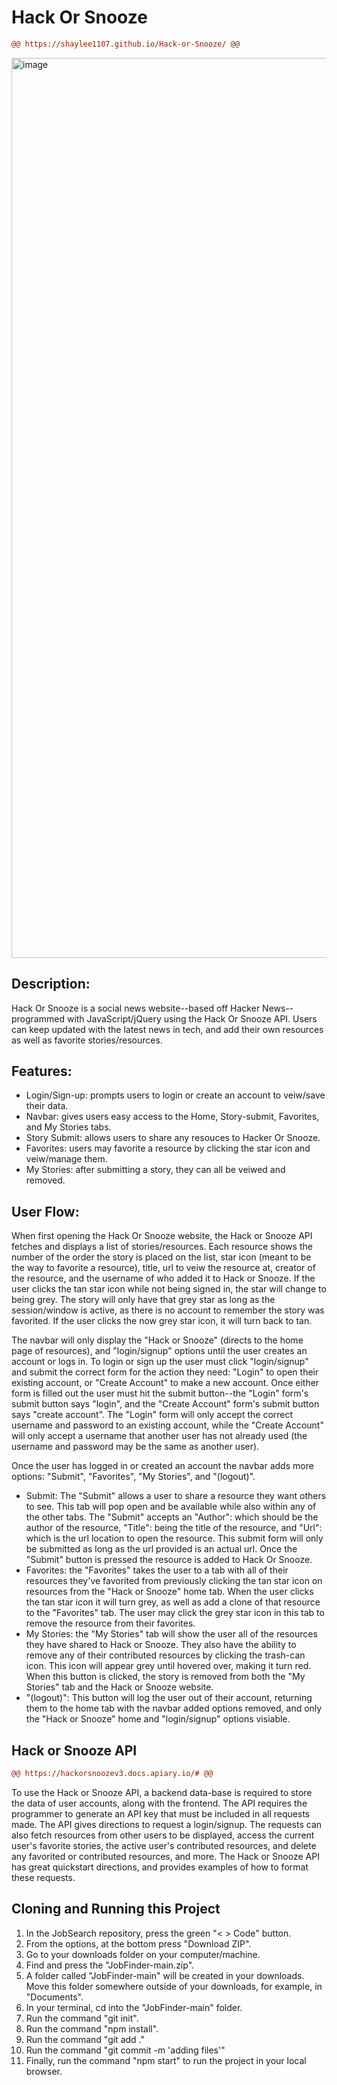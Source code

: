 <h1>Hack Or Snooze</h1>

  ````diff
@@ https://shaylee1107.github.io/Hack-or-Snooze/ @@
````


<img width="1440" alt="image" src="https://github.com/user-attachments/assets/02dbbc1a-1a6b-4d0c-9254-1a40a4c31677">



<h2>Description:</h2>
<p>Hack Or Snooze is a social news website--based off Hacker News--programmed with JavaScript/jQuery using the Hack Or Snooze API. Users can keep updated with the latest news in tech, and add their own resources as well as favorite stories/resources.</p>

<h2>Features:</h2>
<ul>
  <li>Login/Sign-up: prompts users to login or create an account to veiw/save their data.</li>
  <li>Navbar: gives users easy access to the Home, Story-submit, Favorites, and My Stories tabs.</li>
  <li>Story Submit: allows users to share any resouces to Hacker Or Snooze.</li>
  <li>Favorites: users may favorite a resource by clicking the star icon and veiw/manage them.</li>
  <li>My Stories: after submitting a story, they can all be veiwed and removed.</li>
</ul>

<h2>User Flow:</h2>
<p>When first opening the Hack Or Snooze website, the Hack or Snooze API fetches and displays a list of stories/resources. Each resource shows the number of the order the story is placed on the list, star icon (meant to be the way to favorite a resource), title, url to veiw the resource at, creator of the resource, and the username of who added it to Hack or Snooze. If the user clicks the tan star icon while not being signed in, the star will change to being grey. The story will only have that grey star as long as the session/window is active, as there is no account to remember the story was favorited. If the user clicks the now grey star icon, it will turn back to tan.</p>

<p>The navbar will only display the "Hack or Snooze" (directs to the home page of resources), and "login/signup" options until the user creates an account or logs in. To login or sign up the user must click "login/signup" and submit the correct form for the action they need: "Login" to open their existing account, or "Create Account" to make a new account. Once either form is filled out the user must hit the submit button--the "Login" form's submit button says "login", and the "Create Account" form's submit button says "create account". The "Login" form will only accept the correct username and password to an existing account, while the "Create Account" will only accept a username that another user has not already used (the username and password may be the same as another user).</p>  

<p>Once the user has logged in or created an account the navbar adds more options: "Submit", "Favorites", "My Stories", and "(logout)".</p> 
<ul>
  <li>Submit: The "Submit" allows a user to share a resource they want others to see. This tab will pop open and be available while also within any of the other tabs. The "Submit" accepts an "Author": which should be the author of the resource, "Title": being the title of the resource, and "Url": which is the url location to open the resource. This submit form will only be submitted as long as the url provided is an actual url. Once the "Submit" button is pressed the resource is added to Hack Or Snooze.</li>
  <li>Favorites: the "Favorites" takes the user to a tab with all of their resources they've favorited from previously clicking the tan star icon on resources from the "Hack or Snooze" home tab. When the user clicks the tan star icon it will turn grey, as well as add a clone of that resource to the "Favorites" tab. The user may click the grey star icon in this tab to remove the resource from their favorites.</li>
  <li>My Stories: the "My Stories" tab will show the user all of the resources they have shared to Hack or Snooze. They also have the ability to remove any of their contributed resources by clicking the trash-can icon. This icon will appear grey until hovered over, making it turn red. When this button is clicked, the story is removed from both the "My Stories" tab and the Hack or Snooze website.</li>
  <li>"(logout)": This button will log the user out of their account, returning them to the home tab with the navbar added options removed, and only the "Hack or Snooze" home and "login/signup" options visiable.</li>
</ul>

<h2>Hack or Snooze API</h2>

  ````diff
@@ https://hackorsnoozev3.docs.apiary.io/# @@
````

<p>To use the Hack or Snooze API, a backend data-base is required to store the data of user accounts, along with the frontend. The API requires the programmer to generate an API key that must be included in all requests made. The API gives directions to request a login/signup. The requests can also fetch resources from other users to be displayed, access the current user's favorite stories, the active user's contributed resources, and delete any favorited or contributed resources, and more. The Hack or Snooze API has great quickstart directions, and provides examples of how to format these requests.</p>

<h2>Cloning and Running this Project</h2>
<ol>
  <li>In the JobSearch repository, press the green "< > Code" button.</li>
  <li>From the options, at the bottom press "Download ZIP".</li>
  <li>Go to your downloads folder on your computer/machine.</li>
  <li>Find and press the "JobFinder-main.zip".</li>
  <li>A folder called "JobFinder-main" will be created in your downloads. Move this folder somewhere outside of your downloads, for example, in "Documents".</li>
  <li>In your terminal, cd into the "JobFinder-main" folder.</li>
  <li>Run the command "git init".</li>
  <li>Run the command "npm install".</li>
  <li>Run the command "git add ."</li>
  <li>Run the command "git commit -m 'adding files'" </li>
  <li>Finally, run the command "npm start" to run the project in your local browser.</li>
</ol>




